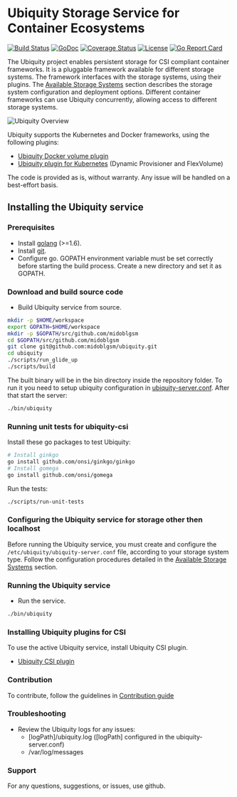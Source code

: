 # Ubiquity Storage Service for Container Ecosystems 
[![Build Status](https://travis-ci.org/midoblgsm/ubiquity.svg?branch=master)](https://travis-ci.org/midoblgsm/ubiquity)
[![GoDoc](https://godoc.org/github.com/midoblgsm/ubiquity?status.svg)](https://godoc.org/github.com/midoblgsm/ubiquity)
[![Coverage Status](https://coveralls.io/repos/github/midoblgsm/ubiquity/badge.svg?branch=master)](https://coveralls.io/github/midoblgsm/ubiquity?branch=master)
[![License](https://img.shields.io/badge/license-Apache--2.0-blue.svg)](http://www.apache.org/licenses/LICENSE-2.0)
[![Go Report Card](https://goreportcard.com/badge/github.com/midoblgsm/ubiquity)](https://goreportcard.com/report/github.com/midoblgsm/ubiquity)

The Ubiquity project enables persistent storage for CSI compliant container frameworks. 
It is a pluggable framework available for different storage systems. The framework interfaces with the storage systems, using their plugins. The [Available Storage Systems](supportedStorage.md) section describes the storage system  configuration and deployment options. Different container frameworks can use Ubiquity concurrently, allowing access to different storage systems. 


![Ubiquity Overview](images/UbiquityOverview.jpg)

Ubiquity supports the Kubernetes and Docker frameworks, using the following plugins:

- [Ubiquity Docker volume plugin](https://github.com/IBM/ubiquity-docker-plugin)
- [Ubiquity plugin for Kubernetes](https://github.com/IBM/ubiquity-k8s) (Dynamic Provisioner and FlexVolume)

The code is provided as is, without warranty. Any issue will be handled on a best-effort basis.

## Installing the Ubiquity service

### Prerequisites
  * Install [golang](https://golang.org/) (>=1.6).
  * Install [git](https://git-scm.com/book/en/v2/Getting-Started-Installing-Git).
  * Configure go. GOPATH environment variable must be set correctly before starting the build process. Create a new directory and set it as GOPATH.

### Download and build source code
* Build Ubiquity service from source. 
```bash
mkdir -p $HOME/workspace
export GOPATH=$HOME/workspace
mkdir -p $GOPATH/src/github.com/midoblgsm
cd $GOPATH/src/github.com/midoblgsm
git clone git@github.com:midoblgsm/ubiquity.git
cd ubiquity
./scripts/run_glide_up
./scripts/build
```
The built binary will be in the bin directory inside the repository folder.
To run it you need to setup ubiquity configuration in [ubiquity-server.conf](ubiquity-server.conf).
After that start the server:
```bash
./bin/ubiquity
```

### Running unit tests for ubiquity-csi

Install these go packages to test Ubiquity:
```bash
# Install ginkgo
go install github.com/onsi/ginkgo/ginkgo
# Install gomega
go install github.com/onsi/gomega
```

Run the tests:
```bash
./scripts/run-unit-tests
```


### Configuring the Ubiquity service for storage other then localhost
Before running the Ubiquity service, you must create and configure the `/etc/ubiquity/ubiquity-server.conf` file, according to your storage system type.
Follow the configuration procedures detailed in the [Available Storage Systems](supportedStorage.md) section.


###  Running the Ubiquity service
  * Run the service.
```bash
./bin/ubiquity
```


### Installing Ubiquity plugins for CSI
To use the active Ubiquity service, install Ubiquity CSI plugin.
  * [Ubiquity CSI plugin](https://github.com/midoblgsm/ubiquity-csi)


### Contribution
To contribute, follow the guidelines in [Contribution guide](contribution-guide.md)


### Troubleshooting
* Review the Ubiquity logs for any issues:
    * [logPath]/ubiquity.log   ([logPath] configured in the ubiquity-server.conf)
    * /var/log/messages        

### Support
For any questions, suggestions, or issues, use github.


